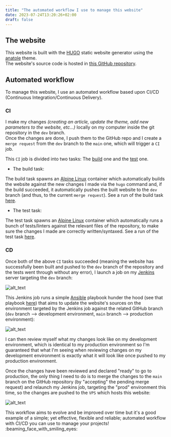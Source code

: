 ```yaml
---
title: "The automated workflow I use to manage this website"
date: 2023-07-24T13:20:26+02:00
draft: false
---
```


## The website

This website is built with the [HUGO](https://gohugo.io/) static website generator using the [anatole](https://github.com/lxndrblz/anatole) theme.  
The website's source code is hosted in [this GitHub repository](https://github.com/Antiz96/antiz.fr/).

## Automated workflow

To manage this website, I use an automated workflow based upon CI/CD (Continuous Integration/Continuous Delivery).

### CI

I make my changes *(creating an article, update the theme, add new parameters to the website, etc...)* locally on my computer inside the git repository in the `dev` branch.  
Once the changes are done, I push them to the GitHub repo and I create a `merge request` from the `dev` branch to the `main` one, which will trigger a `CI` job.

This `CI` job is divided into two tasks: The [build](https://github.com/Antiz96/antiz.fr/blob/main/.github/workflows/CI.yml#L8-L49) one and the [test](https://github.com/Antiz96/antiz.fr/blob/main/.github/workflows/CI.yml#L51-L72) one.

- The build task:

The build task spawns an [Alpine Linux](https://www.alpinelinux.org/) container which automatically builds the website against the new changes I made via the `hugo` command and, if the build succeeded, it automatically pushes the built website to the `dev` branch (and thus, to the current `merge request`). See a run of the build task [here](https://github.com/Antiz96/antiz.fr/actions/runs/5719114527/job/15496350459).

- The test task:

The test task spawns an [Alpine Linux](https://www.alpinelinux.org/) container which automatically runs a bunch of tests/linters against the relevant files of the repository, to make sure the changes I made are correctly written/syntaxed. See a run of the test task [here](https://github.com/Antiz96/antiz.fr/actions/runs/5719114527/job/15496350669).

### CD

Once both of the above `CI` tasks succeeded (meaning the website has successfully been built and pushed to the `dev` branch of the repository and the tests went through without any error), I launch a job on my [Jenkins](https://www.jenkins.io/) server targeting the `dev` branch:

![alt_text](images/Jenkins_Update_Website_Job_Dev.png "Jenkins - Update Website Job Dev")

This Jenkins job runs a simple [Ansible](https://www.ansible.com/) playbook hunder the hood (see that playbook [here](https://github.com/Antiz96/Linux-Server/blob/main/Ansible-Playbooks/roles/update_antiz.fr/tasks/main.yml)) that aims to update the website's sources on the environment targeted by the Jenkins job against the related GitHub branch (`dev` branch --> development environment, `main` branch --> production environment):

![alt_text](images/Jenkins_Update_Website_Job_Param.png "Jenkins - Update Website Job Parameters")

I can then review myself what my changes look like on my development environment, which is identical to my production environment so I'm guaranteed that what I'm seeing when reviewing changes on my development environment is exactly what it will look like once pushed to my production environment.

Once the changes have been reviewed and declared "ready" to go to production, the only thing I need to do is to merge the changes to the `main` branch on the GitHub repository (by "accepting" the pending merge request) and relaunch my Jenkins job, targeting the "prod" environment this time, so the changes are pushed to the `VPS` which hosts this website:

![alt_text](images/Jenkins_Update_Website_Job_Prd.png "Jenkins - Update Website Job Prod")

This workflow aims to evolve and be improved over time but it's a good example of a simple; yet effective, flexible and reliable; automated workflow with CI/CD you can use to manage your projects! :beaming_face_with_smiling_eyes:

